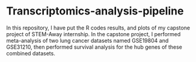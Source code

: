# Transcriptomics-analysis-pipeline
In this repository, I have put the R codes results, and plots of my capstone project of STEM-Away internship. In the capstone project, I performed meta-analysis of two lung cancer datasets named GSE19804 and GSE31210, then performed survival analysis for the hub genes of these combined datasets.
